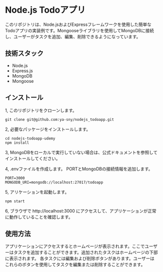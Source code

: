 # Node.js Todoアプリ
このリポジトリは、Node.jsおよびExpressフレームワークを使用した簡単なTodoアプリの実装例です。Mongooseライブラリを使用してMongoDBに接続し、ユーザーがタスクを追加、編集、削除できるようになっています。

## 技術スタック
- Node.js
- Express.js
- MongoDB
- Mongoose

## インストール
1, このリポジトリをクローンします。
```
git clone git@github.com:ya-sny/nodejs_todoapp.git
```

2, 必要なパッケージをインストールします。
```
cd nodejs-todoapp-udemy
npm install
```

3, MongoDBをローカルで実行していない場合は、公式ドキュメントを参照してインストールしてください。

4, .envファイルを作成します。 PORTとMongoDBの接続情報を追加します。
```
PORT=3000
MONGODB_URI=mongodb://localhost:27017/todoapp
```

5, アリケーションを起動します。
```
npm start
```

6, ブラウザで http://localhost:3000 にアクセスして、アプリケーションが正常に動作していることを確認します。

## 使用方法
アプリケーションにアクセスするとホームページが表示されます。ここでユーザーはタスクを追加することができます。追加されたタスクはホームページの下部に表示されます。
各タスクには編集および削除ボタンがあります。ユーザーはこれらのボタンを使用してタスクを編集または削除することができます。
